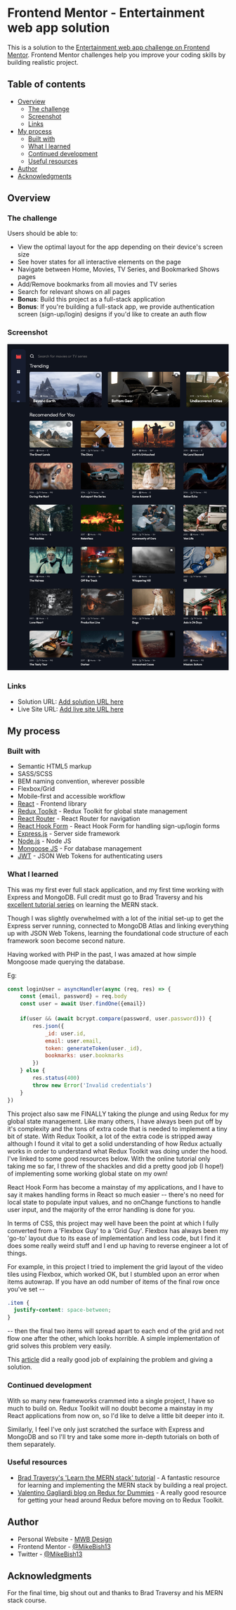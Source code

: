 # Frontend Mentor - Entertainment web app solution

This is a solution to the [Entertainment web app challenge on Frontend Mentor](https://www.frontendmentor.io/challenges/entertainment-web-app-J-UhgAW1X). Frontend Mentor challenges help you improve your coding skills by building realistic project.

## Table of contents

- [Overview](#overview)
  - [The challenge](#the-challenge)
  - [Screenshot](#screenshot)
  - [Links](#links)
- [My process](#my-process)
  - [Built with](#built-with)
  - [What I learned](#what-i-learned)
  - [Continued development](#continued-development)
  - [Useful resources](#useful-resources)
- [Author](#author)
- [Acknowledgments](#acknowledgments)

## Overview

### The challenge

Users should be able to:

- View the optimal layout for the app depending on their device's screen size
- See hover states for all interactive elements on the page
- Navigate between Home, Movies, TV Series, and Bookmarked Shows pages
- Add/Remove bookmarks from all movies and TV series
- Search for relevant shows on all pages
- **Bonus**: Build this project as a full-stack application
- **Bonus**: If you're building a full-stack app, we provide authentication screen (sign-up/login) designs if you'd like to create an auth flow

### Screenshot

![](./screenshot.png)


### Links

- Solution URL: [Add solution URL here](https://www.frontendmentor.io/solutions/full-mern-stack-app-with-redux-toolkit-SJDUtz779)
- Live Site URL: [Add live site URL here](https://mbentertainmentapp.herokuapp.com/)

## My process

### Built with

- Semantic HTML5 markup
- SASS/SCSS
- BEM naming convention, wherever possible
- Flexbox/Grid
- Mobile-first and accessible workflow
- [React](https://reactjs.org/) - Frontend library
- [Redux Toolkit](https://redux-toolkit.js.org/) - Redux Toolkit for global state management
- [React Router](https://v5.reactrouter.com/) - React Router for navigation
- [React Hook Form](https://react-hook-form.com/) - React Hook Form for handling sign-up/login forms 
- [Express.js](https://expressjs.com/) - Server side framework
- [Node.js](https://nodejs.org/en/) - Node JS
- [Mongoose JS](https://mongoosejs.com/) - For database management
- [JWT](https://jwt.io/) - JSON Web Tokens for authenticating users


### What I learned

This was my first ever full stack application, and my first time working with Express and MongoDB. Full credit must go to Brad Traversy and his [excellent tutorial series](https://www.youtube.com/c/TraversyMedia/playlists) on learning the MERN stack.

Though I was slightly overwhelmed with a lot of the initial set-up to get the Express server running, connected to MongoDB Atlas and linking everything up with JSON Web Tokens, learning the foundational code structure of each framework soon become second nature.

Having worked with PHP in the past, I was amazed at how simple Mongoose made querying the database.

Eg:

```js
const loginUser = asyncHandler(async (req, res) => {
    const {email, password} = req.body
    const user = await User.findOne({email})

    if(user && (await bcrypt.compare(password, user.password))) {
        res.json({
            _id: user.id,
            email: user.email,
            token: generateToken(user._id),
            bookmarks: user.bookmarks
        })
    } else {
        res.status(400)
        throw new Error('Invalid credentials')
    }
})
```

This project also saw me FINALLY taking the plunge and using Redux for my global state management. Like many others, I have always been put off by it's complexity and the tons of extra code that is needed to implement a tiny bit of state. With Redux Toolkit, a lot of the extra code is stripped away although I found it vital to get a solid understanding of how Redux actually works in order to understand what Redux Toolkit was doing under the hood. I've linked to some good resources below. With the online tutorial only taking me so far, I threw of the shackles and did a pretty good job (I hope!) of implementing some working global state on my own!

React Hook Form has become a mainstay of my applications, and I have to say it makes handling forms in React so much easier -- there's no need for local state to populate input values, and no onChange functions to handle user input, and the majority of the error handling is done for you.

In terms of CSS, this project may well have been the point at which I fully converted from a 'Flexbox Guy' to a 'Grid Guy'. Flexbox has always been my 'go-to' layout due to its ease of implementation and less code, but I find it does some really weird stuff and I end up having to reverse engineer a lot of things.

For example, in this project I tried to implement the grid layout of the video tiles using Flexbox, which worked OK, but I stumbled upon an error when items autowrap. If you have an odd number of items of the final row once you've set -- 
```css 
.item {
  justify-content: space-between;
}
```
-- then the final two items will spread apart to each end of the grid and not flow one after the other, which looks horrible. A simple implementation of grid solves this problem very easily.

This [article](https://travishorn.com/some-ways-to-align-the-last-row-in-a-flexbox-grid-720f365dcb16) did a really good job of explaining the problem and giving a solution.


### Continued development

With so many new frameworks crammed into a single project, I have so much to build on. Redux Toolkit will no doubt become a mainstay in my React applications from now on, so I'd like to delve a little bit deeper into it.

Similarly, I feel I've only just scratched the surface with Express and MongoDB and so I'll try and take some more in-depth tutorials on both of them separately.

### Useful resources

- [Brad Traversy's 'Learn the MERN stack' tutorial](https://www.youtube.com/c/TraversyMedia/playlists) - A fantastic resource for learning and implementing the MERN stack by building a real project.
- [Valentino Gagliardi blog on Redux for Dummies](https://www.valentinog.com/blog/redux/) - A really good resource for getting your head around Redux before moving on to Redux Toolkit.


## Author

- Personal Website - [MWB Design](https://www.mwbdesign.co.uk)
- Frontend Mentor - [@MikeBish13](https://www.frontendmentor.io/profile/mikebish13)
- Twitter - [@MikeBish13](https://www.twitter.com/mikebish13)


## Acknowledgments

For the final time, big shout out and thanks to Brad Traversy and his MERN stack course.
